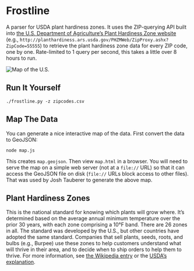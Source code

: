 # Frostline

A parser for USDA plant hardiness zones.  It uses the ZIP-querying API built into [the U.S. Department of Agriculture’s Plant Hardiness Zone website](http://planthardiness.ars.usda.gov/) (e.g., `http://planthardiness.ars.usda.gov/PHZMWeb/ZipProxy.ashx?ZipCode=55555`) to retrieve the plant hardiness zone data for every ZIP code, one by one. Rate-limited to 1 query per second, this takes a little over 8 hours to run.

![Map of the U.S.](https://cloud.githubusercontent.com/assets/656758/8011208/c1b7ea48-0b84-11e5-967b-a496cdfe0fe0.jpg)

## Run It Yourself

`./frostline.py -z zipcodes.csv`

## Map The Data

You can generate a nice interactive map of the data. First convert the data to GeoJSON:

```
node map.js
```

This creates `map.geojson`. Then view `map.html` in a browser. You will need to serve the map on a simple web server (not at a `file://` URL) so that it can access the GeoJSON file on disk (`file://` URLs block access to other files). That was used by Josh Tauberer to generate the above map.

## Plant Hardiness Zones

This is the national standard for knowing which plants will grow where. It’s determined based on the average annual minimum temperature over the prior 30 years, with each zone comprising a 10°F band. There are 26 zones in all. The standard was developed by the U.S., but other countries have adopted the same standard. Companies that sell plants, seeds, roots, and bulbs  (e.g., Burpee) use these zones to help customers understand what will thrive in their area, and to decide when to ship orders to help them to thrive. For more information, see [the Wikipedia entry](http://en.wikipedia.org/wiki/Hardiness_zone) or the [USDA’s explanation](http://planthardiness.ars.usda.gov/PHZMWeb/About.aspx).
